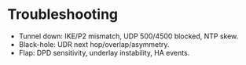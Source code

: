 ﻿# Troubleshooting
- Tunnel down: IKE/P2 mismatch, UDP 500/4500 blocked, NTP skew.
- Black-hole: UDR next hop/overlap/asymmetry.
- Flap: DPD sensitivity, underlay instability, HA events.
